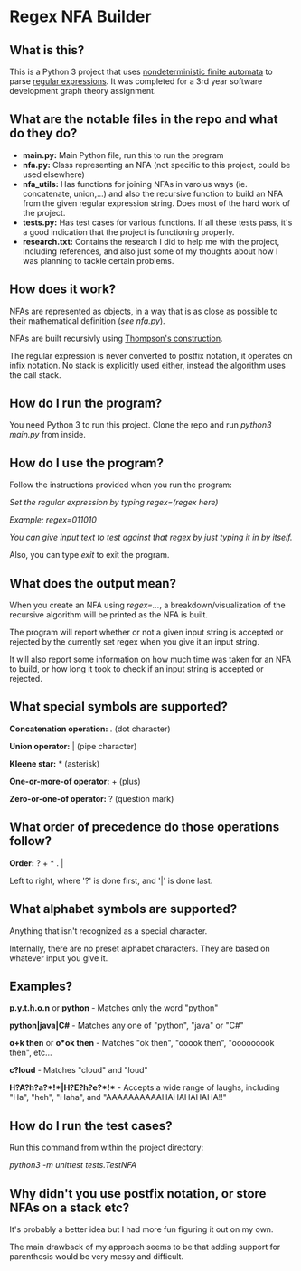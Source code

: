 
# Regex NFA Builder

## What is this?
This is a Python 3 project that uses [nondeterministic finite automata](https://en.wikipedia.org/wiki/Nondeterministic_finite_automaton) to parse [regular expressions](https://en.wikipedia.org/wiki/Regular_expression). It was completed for a 3rd year software development graph theory assignment.

## What are the notable files in the repo and what do they do?
* **main.py:** Main Python file, run this to run the program
* **nfa.py:** Class representing an NFA (not specific to this project, could be used elsewhere)
* **nfa_utils:** Has functions for joining NFAs in varoius ways (ie. concatenate, union,...) and also the recursive function to build an NFA from the given regular expression string. Does most of the hard work of the project.
* **tests.py:** Has test cases for various functions. If all these tests pass, it's a good indication that the project is functioning properly.
* **research.txt:** Contains the research I did to help me with the project, including references, and also just some of my thoughts about how I was planning to tackle certain problems.

## How does it work?
NFAs are represented as objects, in a way that is as close as possible to their mathematical definition (_see nfa.py_).

NFAs are built recursivly using [Thompson's construction](https://en.wikipedia.org/wiki/Thompson%27s_construction).

The regular expression is never converted to postfix notation, it operates on infix notation. No stack is explicitly used either, instead the algorithm uses the call stack.

## How do I run the program?
You need Python 3 to run this project.
Clone the repo and run *python3 main.py* from inside.

## How do I use the program?
Follow the instructions provided when you run the program:

_Set the regular expression by typing regex=(regex here)_

_Example: regex=011010_

_You can give input text to test against that regex by just typing it in by itself._

Also, you can type _exit_ to exit the program.

## What does the output mean?
When you create an NFA using _regex=..._, a breakdown/visualization of the recursive algorithm will be printed as the NFA is built.

The program will report whether or not a given input string is accepted or rejected by the currently set regex when you give it an input string.

It will also report some information on how much time was taken for an NFA to build, or how long it took to check if an input string is accepted or rejected.

## What special symbols are supported?
**Concatenation operation:** . (dot character)

**Union operator:** | (pipe character)

**Kleene star:** * (asterisk)

**One-or-more-of operator:** + (plus)

**Zero-or-one-of operator:** ? (question mark)

## What order of precedence do those operations follow?
**Order:** ? + * . |

Left to right, where '?' is done first, and '|' is done last.

## What alphabet symbols are supported?
Anything that isn't recognized as a special character.

Internally, there are no preset alphabet characters. They are based on whatever input you give it.

## Examples?
**p.y.t.h.o.n** or **python** - Matches only the word "python"

**python|java|C#** - Matches any one of "python", "java" or "C#"

**o+k then** or **o\*ok then** - Matches "ok then", "ooook then", "ooooooook then", etc...

**c?loud** - Matches "cloud" and "loud"

**H?A?h?a?*!\*|H?E?h?e?\*!\*** - Accepts a wide range of laughs, including "Ha", "heh", "Haha", and "AAAAAAAAAAHAHAHAHAHA!!"

## How do I run the test cases?
Run this command from within the project directory:

*python3 -m unittest tests.TestNFA*

## Why didn't you use postfix notation, or store NFAs on a stack etc?
It's probably a better idea but I had more fun figuring it out on my own.

The main drawback of my approach seems to be that adding support for parenthesis would be very messy and difficult.

